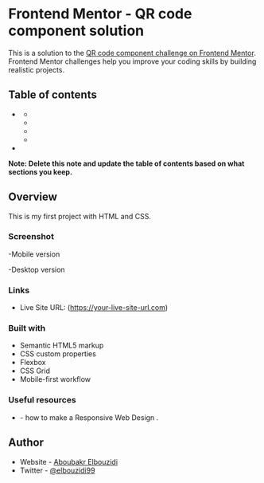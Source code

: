 # Frontend Mentor - QR code component solution

This is a solution to the [QR code component challenge on Frontend Mentor](https://www.frontendmentor.io/challenges/qr-code-component-iux_sIO_H). Frontend Mentor challenges help you improve your coding skills by building realistic projects. 

## Table of contents

- [](#overview)
  - [](#screenshot)
  - [](#links)
  - [](#built-with)
  - [](#useful-resources)
- [](#author)


**Note: Delete this note and update the table of contents based on what sections you keep.**

## Overview
 This is my first project with HTML and CSS.

### Screenshot
 
 -Mobile version

[](.design/mobile-design.jpg)

 -Desktop version
[](.design/desktop-design.jpg)



### Links

- Live Site URL: (https://your-live-site-url.com)

### Built with

- Semantic HTML5 markup
- CSS custom properties
- Flexbox
- CSS Grid
- Mobile-first workflow

### Useful resources

- [](https://www.w3schools.com/css/css_rwd_mediaqueries.asp) - how to make a Responsive Web Design .

## Author

- Website - [Aboubakr Elbouzidi](https://github.com/Aboubakr06)
- Twitter - [@elbouzidi99](https://twitter.com/elbouzidi99)
